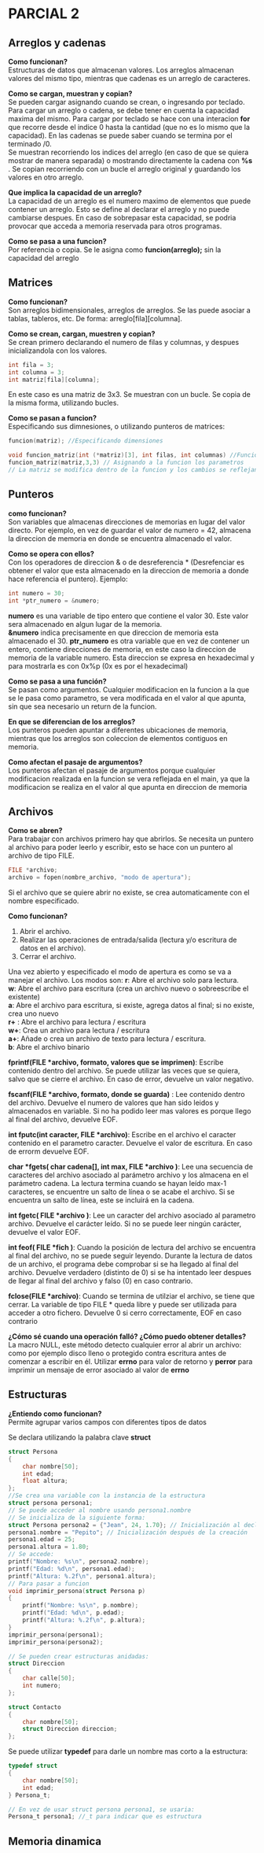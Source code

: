 # PARCIAL 2

## Arreglos y cadenas

**Como funcionan?**  
Estructuras de datos que almacenan valores. Los arreglos almacenan valores del mismo tipo, mientras que cadenas es un arreglo de caracteres.

**Como se cargan, muestran y copian?**  
Se pueden cargar asignando cuando se crean, o ingresando por teclado. Para cargar un arreglo o cadena, se debe tener en cuenta la capacidad maxima del mismo. Para cargar por teclado se hace con una interacion **for** que recorre desde el indice 0 hasta la cantidad (que no es lo mismo que la capacidad). En las cadenas se puede saber cuando se termina por el terminado /0.  
Se muestran recorriendo los indices del arreglo (en caso de que se quiera mostrar de manera separada) o mostrando directamente la cadena con **%s** . Se copian recorriendo con un bucle el arreglo original y guardando los valores en otro arreglo.

**Que implica la capacidad de un arreglo?**  
La capacidad de un arreglo es el numero maximo de elementos que puede contener un arreglo. Esto se define al declarar el arreglo y no puede cambiarse despues. En caso de sobrepasar esta capacidad, se podria provocar que acceda a memoria reservada para otros programas.

**Como se pasa a una funcion?**  
Por referencia o copia. Se le asigna como **funcion(arreglo);** sin la capacidad del arreglo

## Matrices

**Como funcionan?**  
Son arreglos bidimensionales, arreglos de arreglos. Se las puede asociar a tablas, tableros, etc. De forma: arreglo[fila][columna].

**Como se crean, cargan, muestren y copian?**  
Se crean primero declarando el numero de filas y columnas, y despues inicializandola con los valores.

```c
int fila = 3;
int columna = 3;
int matriz[fila][columna];
```

En este caso es una matriz de 3x3.
Se muestran con un bucle. Se copia de la misma forma, utilizando bucles.

**Como se pasan a funcion?**  
Especificando sus dimnesiones, o utilizando punteros de matrices:

```c
funcion(matriz); //Especificando dimensiones

void funcion_matriz(int (*matriz)[3], int filas, int columnas) //Funcione que recibe un puntero a una matriz
funcion_matriz(matriz,3,3) // Asignando a la funcion los parametros
// La matriz se modifica dentro de la funcion y los cambios se reflejan en la matriz original
```

## Punteros

**como funcionan?**  
Son variables que almacenas direcciones de memorias en lugar del valor directo. Por ejemplo, en vez de guardar el valor de numero = 42, almacena la direccion de memoria en donde se encuentra almacenado el valor.

**Como se opera con ellos?**  
Con los operadores de direccion & o de desreferencia \* (Desrefenciar es obtener el valor que esta almacenado en la direccion de memoria a donde hace referencia el puntero). Ejemplo:

```c
int numero = 30;
int *ptr_numero = &numero;
```

**numero** es una variable de tipo entero que contiene el valor 30. Este valor sera almacenado en algun lugar de la memoria.  
**&numero** indica precisamente en que direccion de memoria esta almacenado el 30.
**ptr_numero** es otra variable que en vez de contener un entero, contiene direcciones de memoria, en este caso la direccion de memoria de la variable numero. Esta direccion se expresa en hexadecimal y para mostrarla es con 0x%p (0x es por el hexadecimal)

**Como se pasa a una función?**  
Se pasan como argumentos. Cualquier modificacion en la funcion a la que se le pasa como parametro, se vera modificada en el valor al que apunta, sin que sea necesario un return de la funcion.

**En que se diferencian de los arreglos?**  
Los punteros pueden apuntar a diferentes ubicaciones de memoria, mientras que los arreglos son coleccion de elementos contiguos en memoria.

**Como afectan el pasaje de argumentos?**  
Los punteros afectan el pasaje de argumentos porque cualquier modificacion realizada en la funcion se vera reflejada en el main, ya que la modificacion se realiza en el valor al que apunta en direccion de memoria

## Archivos

**Como se abren?**  
Para trabajar con archivos primero hay que abrirlos. Se necesita un puntero al archivo para poder leerlo y escribir, esto se hace con un puntero al archivo de tipo FILE.

```c
FILE *archivo;
archivo = fopen(nombre_archivo, "modo de apertura");
```

Si el archivo que se quiere abrir no existe, se crea automaticamente con el nombre especificado.

**Como funcionan?**

1. Abrir el archivo.
2. Realizar las operaciones de entrada/salida (lectura y/o escritura de datos en el archivo).
3. Cerrar el archivo.

Una vez abierto y especificado el modo de apertura es como se va a manejar el archivo. Los modos son:
**r**: Abre el archivo solo para lectura.  
**w**: Abre el archivo para escritura (crea un archivo nuevo o sobreescribe el existente)  
**a**: Abre el archivo para escritura, si existe, agrega datos al final; si no existe, crea uno nuevo  
**r+** : Abre el archivo para lectura / escritura  
**w+**: Crea un archivo para lectura / escritura  
**a+**: Añade o crea un archivo de texto para lectura / escritura.  
**b**: Abre el archivo binario

**fprintf(FILE \*archivo, formato, valores que se imprimen)**: Escribe contenido dentro del archivo. Se puede utilizar las veces que se quiera, salvo que se cierre el archivo. En caso de error, devuelve un valor negativo.

**fscanf(FILE \*archivo, formato, donde se guarda)** : Lee contenido dentro del archivo. Devuelve el numero de valores que han sido leidos y almacenados en variable. Si no ha podido leer mas valores es porque llego al final del archivo, devuelve EOF.

**int fputc(int caracter, FILE \*archivo)**: Escribe en el archivo el caracter contenido en el parametro caracter. Devuelve el valor de escritura. En caso de errorm devuelve EOF.

**char *fgets( char cadena[], int max, FILE *archivo )**: Lee una secuencia de caracteres del archivo asociado al parámetro archivo y los almacena en el parámetro cadena. La lectura termina cuando se hayan leído max-1 caracteres, se encuentre un salto de línea o se acabe el archivo. Si se encuentra un salto de línea, este se incluirá en la cadena.

**int fgetc( FILE \*archivo )**: Lee un caracter del archivo asociado al parametro archivo. Devuelve el carácter leído. Si no se puede leer ningún carácter, devuelve el valor EOF.

**int feof( FILE \*fich )**: Cuando la posición de lectura del archivo se encuentra al final del archivo, no se puede seguir leyendo. Durante la lectura de datos de un archivo, el programa debe comprobar si se ha llegado al final del archivo. Devuelve verdadero (distinto de 0) si se ha intentado leer despues de llegar al final del archivo y falso (0) en caso contrario.

**fclose(FILE \*archivo)**: Cuando se termina de utilziar el archivo, se tiene que cerrar. La variable de tipo FILE \* queda libre y puede ser utilizada para acceder a otro fichero. Devuelve 0 si cerro correctamente, EOF en caso contrario

**¿Cómo sé cuando una operación falló? ¿Cómo puedo obtener detalles?**  
La macro NULL, este método detecto cualquier error al abrir un archivo: como por ejemplo disco lleno o protegido contra escritura antes de comenzar a escribir en él. Utilizar **errno** para valor de retorno y **perror** para imprimir un mensaje de error asociado al valor de **errno**

## Estructuras

**¿Entiendo como funcionan?**  
Permite agrupar varios campos con diferentes tipos de datos

Se declara utilizando la palabra clave **struct**

```c
struct Persona
{
    char nombre[50];
    int edad;
    float altura;
};
//Se crea una variable con la instancia de la estructura
struct persona persona1;
// Se puede acceder al nombre usando persona1.nombre
// Se inicializa de la siguiente forma:
struct Persona persona2 = {"Jean", 24, 1.70}; // Inicialización al declarar
persona1.nombre = "Pepito"; // Inicialización después de la creación
persona1.edad = 25;
persona1.altura = 1.80;
// Se accede:
printf("Nombre: %s\n", persona2.nombre);
printf("Edad: %d\n", persona1.edad);
printf("Altura: %.2f\n", persona1.altura);
// Para pasar a funcion
void imprimir_persona(struct Persona p)
{
    printf("Nombre: %s\n", p.nombre);
    printf("Edad: %d\n", p.edad);
    printf("Altura: %.2f\n", p.altura);
}
imprimir_persona(persona1);
imprimir_persona(persona2);

// Se pueden crear estructuras anidadas:
struct Direccion
{
    char calle[50];
    int numero;
};

struct Contacto
{
    char nombre[50];
    struct Direccion direccion;
};
```

Se puede utilizar **typedef** para darle un nombre mas corto a la estructura:

```c
typedef struct
{
    char nombre[50];
    int edad;
} Persona_t;

// En vez de usar struct persona persona1, se usaria:
Persona_t persona1; //_t para indicar que es estructura
```

## Memoria dinamica
